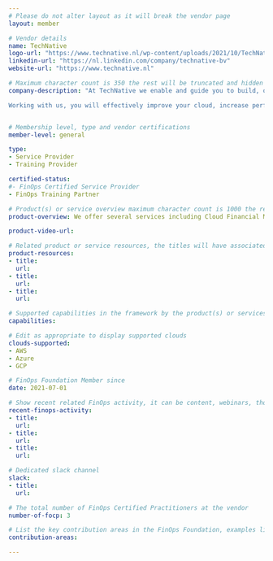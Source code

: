 ```yaml
---
# Please do not alter layout as it will break the vendor page
layout: member

# Vendor details
name: TechNative
logo-url: "https://www.technative.nl/wp-content/uploads/2021/10/TechNative_logo_colour_RGB.svg"
linkedin-url: "https://nl.linkedin.com/company/technative-bv"
website-url: "https://www.technative.nl"

# Maximum character count is 350 the rest will be truncated and hidden automatically on your page
company-description: "At TechNative we enable and guide you to build, optimize, and manage your cloud with the best tools and services. You will get access to real expertise and Finops methodologies needed to make your cloud is more scalable and reliable combined.

Working with us, you will effectively improve your cloud, increase performance, reduce costs, achieve reliability, operational excellence and control."


# Membership level, type and vendor certifications
member-level: general

type:
- Service Provider
- Training Provider

certified-status:
#- FinOps Certified Service Provider
- FinOps Training Partner

# Product(s) or service overview maximum character count is 1000 the rest will be truncated and hidden automatically on your page
product-overview: We offer several services including Cloud Financial Management, FinOps trainings and. guidance in adopting FinOps as a methodology

product-video-url:

# Related product or service resources, the titles will have associated URLs, e.g. product
product-resources:
- title:
  url:
- title:
  url:
- title:
  url:

# Supported capabilities in the framework by the product(s) or services. Match the page-identifier per capability in order for the capability to show up on the vendor page.
capabilities:

# Edit as appropriate to display supported clouds
clouds-supported:
- AWS
- Azure
- GCP

# FinOps Foundation Member since
date: 2021-07-01

# Show recent related FinOps activity, it can be content, webinars, thought leadership and include external links
recent-finops-activity:
- title:
  url:
- title:
  url:
- title:
  url:

# Dedicated slack channel
slack:
- title:
  url:

# The total number of FinOps Certified Practitioners at the vendor
number-of-focp: 3

# List the key contribution areas in the FinOps Foundation, examples listed
contribution-areas:

---
```

